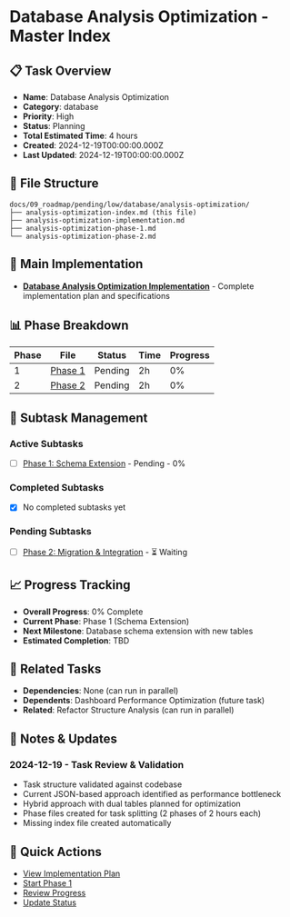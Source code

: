 # Database Analysis Optimization - Master Index

## 📋 Task Overview
- **Name**: Database Analysis Optimization
- **Category**: database
- **Priority**: High
- **Status**: Planning
- **Total Estimated Time**: 4 hours
- **Created**: 2024-12-19T00:00:00.000Z
- **Last Updated**: 2024-12-19T00:00:00.000Z

## 📁 File Structure
```
docs/09_roadmap/pending/low/database/analysis-optimization/
├── analysis-optimization-index.md (this file)
├── analysis-optimization-implementation.md
├── analysis-optimization-phase-1.md
└── analysis-optimization-phase-2.md
```

## 🎯 Main Implementation
- **[Database Analysis Optimization Implementation](./analysis-optimization-implementation.md)** - Complete implementation plan and specifications

## 📊 Phase Breakdown
| Phase | File | Status | Time | Progress |
|-------|------|--------|------|----------|
| 1 | [Phase 1](./analysis-optimization-phase-1.md) | Pending | 2h | 0% |
| 2 | [Phase 2](./analysis-optimization-phase-2.md) | Pending | 2h | 0% |

## 🔄 Subtask Management
### Active Subtasks
- [ ] [Phase 1: Schema Extension](./analysis-optimization-phase-1.md) - Pending - 0%

### Completed Subtasks
- [x] No completed subtasks yet

### Pending Subtasks
- [ ] [Phase 2: Migration & Integration](./analysis-optimization-phase-2.md) - ⏳ Waiting

## 📈 Progress Tracking
- **Overall Progress**: 0% Complete
- **Current Phase**: Phase 1 (Schema Extension)
- **Next Milestone**: Database schema extension with new tables
- **Estimated Completion**: TBD

## 🔗 Related Tasks
- **Dependencies**: None (can run in parallel)
- **Dependents**: Dashboard Performance Optimization (future task)
- **Related**: Refactor Structure Analysis (can run in parallel)

## 📝 Notes & Updates
### 2024-12-19 - Task Review & Validation
- Task structure validated against codebase
- Current JSON-based approach identified as performance bottleneck
- Hybrid approach with dual tables planned for optimization
- Phase files created for task splitting (2 phases of 2 hours each)
- Missing index file created automatically

## 🚀 Quick Actions
- [View Implementation Plan](./analysis-optimization-implementation.md)
- [Start Phase 1](./analysis-optimization-phase-1.md)
- [Review Progress](#progress-tracking)
- [Update Status](#notes--updates) 